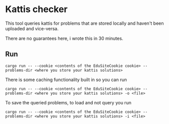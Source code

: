# Kattis checker
This tool queries kattis for problems that are stored locally and haven't been uploaded and vice-versa.

There are no guarantees here, i wrote this in 30 minutes.

## Run
```
cargo run -- --cookie <contents of the EduSiteCookie cookie> --problems-dir <where you store your kattis solutions>
```

There is some caching functionality built in so you can run
```
cargo run -- --cookie <contents of the EduSiteCookie cookie> --problems-dir <where you store your kattis solutions> -o <file>
```
To save the queried problems, to load and not query you run 
```
cargo run -- --cookie <contents of the EduSiteCookie cookie> --problems-dir <where you store your kattis solutions> -i <file>
```
